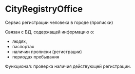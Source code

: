 # CityRegistryOffice
Сервис регистрации человека в городе (прописки)

Связан с БД, содержащей информацию о:

- людях,
- паспортах
- наличии прописки (регистрации)
- периодах пребывания

Функционал: проверка наличия действующей регистрации.
